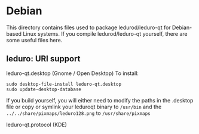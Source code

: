 
Debian
====================
This directory contains files used to package ledurod/leduro-qt
for Debian-based Linux systems. If you compile ledurod/leduro-qt yourself, there are some useful files here.

## leduro: URI support ##


leduro-qt.desktop  (Gnome / Open Desktop)
To install:

	sudo desktop-file-install leduro-qt.desktop
	sudo update-desktop-database

If you build yourself, you will either need to modify the paths in
the .desktop file or copy or symlink your leduroqt binary to `/usr/bin`
and the `../../share/pixmaps/leduro128.png` to `/usr/share/pixmaps`

leduro-qt.protocol (KDE)

